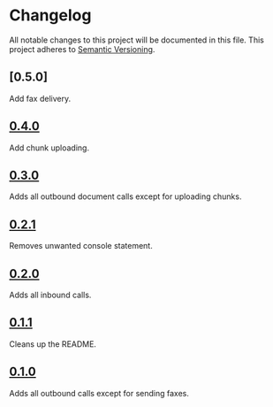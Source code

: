 # Changelog

All notable changes to this project will be documented in this file. This project adheres to [Semantic Versioning](http://semver.org/).

## [0.5.0]

Add fax delivery.

## [0.4.0]

Add chunk uploading.

## [0.3.0]

Adds all outbound document calls except for uploading chunks.

## [0.2.1]

Removes unwanted console statement.

## [0.2.0]

Adds all inbound calls.

## [0.1.1]

Cleans up the README.

## [0.1.0]

Adds all outbound calls except for sending faxes.

[0.4.0]: https://github.com/interfax/interfax-node/tree/v0.4.0
[0.3.0]: https://github.com/interfax/interfax-node/tree/v0.3.0
[0.2.1]: https://github.com/interfax/interfax-node/tree/v0.2.1
[0.2.0]: https://github.com/interfax/interfax-node/tree/v0.2.0
[0.1.1]: https://github.com/interfax/interfax-node/tree/v0.1.1
[0.1.0]: https://github.com/interfax/interfax-node/tree/v0.1.0
